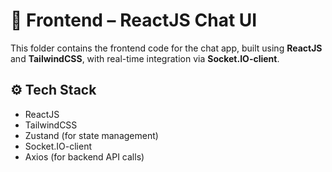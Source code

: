 # 🎨 Frontend – ReactJS Chat UI

This folder contains the frontend code for the chat app, built using **ReactJS** and **TailwindCSS**, with real-time integration via **Socket.IO-client**.

## ⚙️ Tech Stack

- ReactJS
- TailwindCSS
- Zustand (for state management)
- Socket.IO-client
- Axios (for backend API calls)
